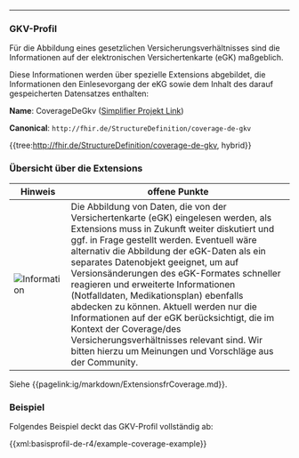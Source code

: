 ----
### GKV-Profil

Für die Abbildung eines gesetzlichen Versicherungsverhältnisses sind die Informationen auf der elektronischen Versichertenkarte (eGK) maßgeblich.

Diese Informationen werden über spezielle Extensions abgebildet, die Informationen den Einlesevorgang der eKG sowie dem Inhalt des darauf gespeicherten Datensatzes enthalten:

**Name**: CoverageDeGkv ([Simplifier Projekt Link](https://simplifier.net/resolve?canonical=http://fhir.de/StructureDefinition/coverage-de-gkv&scope=de.basisprofil.r4@1.4.0))

**Canonical**: `http://fhir.de/StructureDefinition/coverage-de-gkv`

{{tree:http://fhir.de/StructureDefinition/coverage-de-gkv, hybrid}}

### Übersicht über die Extensions

| Hinweis | offene Punkte |
|---------|---------------------|
|![Information](https://wiki.hl7.de/images/thumb/Under_construction_icon-blue.svg/100px-Under_construction_icon-blue.svg.png)| Die Abbildung von Daten, die von der Versichertenkarte (eGK) eingelesen werden, als Extensions muss in Zukunft weiter diskutiert und ggf. in Frage gestellt werden. Eventuell wäre alternativ die Abbildung der eGK-Daten als ein separates Datenobjekt geeignet, um auf Versionsänderungen des eGK-Formates schneller reagieren und erweiterte Informationen (Notfalldaten, Medikationsplan) ebenfalls abdecken zu können. Aktuell werden nur die Informationen auf der eGK berücksichtigt, die im Kontext der Coverage/des Versicherungsverhältnisses relevant sind. Wir bitten hierzu um Meinungen und Vorschläge aus der Community.|


Siehe {{pagelink:ig/markdown/ExtensionsfrCoverage.md}}.

### Beispiel

Folgendes Beispiel deckt das GKV-Profil vollständig ab:

{{xml:basisprofil-de-r4/example-coverage-example}}

